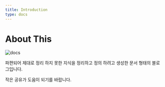 ```yaml
---
title: Introduction
type: docs
---
```


# About This

![docs](https://images.unsplash.com/photo-1532153975070-2e9ab71f1b14?ixid=MnwxMjA3fDB8MHxwaG90by1wYWdlfHx8fGVufDB8fHx8&ixlib=rb-1.2.1&auto=format&fit=crop&w=1350&q=80)

파편되어 제대로 정리 하지 못한 지식을 정리하고 정의 하려고 생성한 문서 형태의 블로그입니다.

작은 공유가 도움이 되기를 바랍니다.